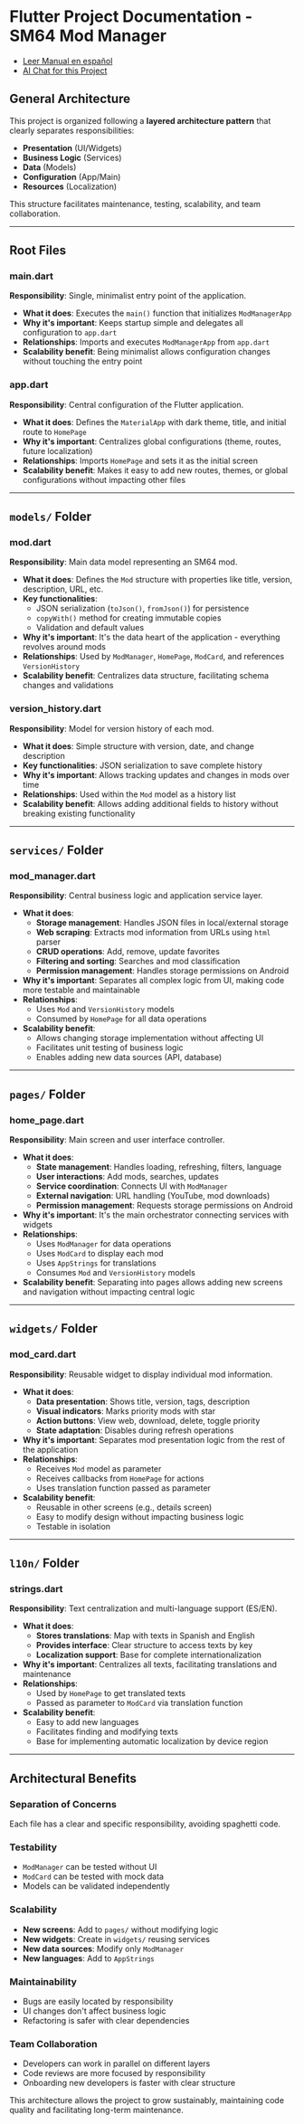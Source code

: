 # Flutter Project Documentation - SM64 Mod Manager

- [Leer Manual en español](./README-ES.md)
- [AI Chat for this Project](https://deepwiki.com/andromux/mods-deluxe-flutter-app)


## General Architecture

This project is organized following a **layered architecture pattern** that clearly separates responsibilities:
- **Presentation** (UI/Widgets)
- **Business Logic** (Services)
- **Data** (Models)
- **Configuration** (App/Main)
- **Resources** (Localization)

This structure facilitates maintenance, testing, scalability, and team collaboration.

---

## Root Files

### **main.dart**
**Responsibility**: Single, minimalist entry point of the application.
- **What it does**: Executes the `main()` function that initializes `ModManagerApp`
- **Why it's important**: Keeps startup simple and delegates all configuration to `app.dart`
- **Relationships**: Imports and executes `ModManagerApp` from `app.dart`
- **Scalability benefit**: Being minimalist allows configuration changes without touching the entry point

### **app.dart**
**Responsibility**: Central configuration of the Flutter application.
- **What it does**: Defines the `MaterialApp` with dark theme, title, and initial route to `HomePage`
- **Why it's important**: Centralizes global configurations (theme, routes, future localization)
- **Relationships**: Imports `HomePage` and sets it as the initial screen
- **Scalability benefit**: Makes it easy to add new routes, themes, or global configurations without impacting other files

---

## `models/` Folder

### **mod.dart**
**Responsibility**: Main data model representing an SM64 mod.
- **What it does**: Defines the `Mod` structure with properties like title, version, description, URL, etc.
- **Key functionalities**:
  - JSON serialization (`toJson()`, `fromJson()`) for persistence
  - `copyWith()` method for creating immutable copies
  - Validation and default values
- **Why it's important**: It's the data heart of the application - everything revolves around mods
- **Relationships**: Used by `ModManager`, `HomePage`, `ModCard`, and references `VersionHistory`
- **Scalability benefit**: Centralizes data structure, facilitating schema changes and validations

### **version_history.dart**
**Responsibility**: Model for version history of each mod.
- **What it does**: Simple structure with version, date, and change description
- **Key functionalities**: JSON serialization to save complete history
- **Why it's important**: Allows tracking updates and changes in mods over time
- **Relationships**: Used within the `Mod` model as a history list
- **Scalability benefit**: Allows adding additional fields to history without breaking existing functionality

---

## `services/` Folder

### **mod_manager.dart**
**Responsibility**: Central business logic and application service layer.
- **What it does**:
  - **Storage management**: Handles JSON files in local/external storage
  - **Web scraping**: Extracts mod information from URLs using `html` parser
  - **CRUD operations**: Add, remove, update favorites
  - **Filtering and sorting**: Searches and mod classification
  - **Permission management**: Handles storage permissions on Android
- **Why it's important**: Separates all complex logic from UI, making code more testable and maintainable
- **Relationships**:
  - Uses `Mod` and `VersionHistory` models
  - Consumed by `HomePage` for all data operations
- **Scalability benefit**:
  - Allows changing storage implementation without affecting UI
  - Facilitates unit testing of business logic
  - Enables adding new data sources (API, database)

---

## `pages/` Folder

### **home_page.dart**
**Responsibility**: Main screen and user interface controller.
- **What it does**:
  - **State management**: Handles loading, refreshing, filters, language
  - **User interactions**: Add mods, searches, updates
  - **Service coordination**: Connects UI with `ModManager`
  - **External navigation**: URL handling (YouTube, mod downloads)
  - **Permission management**: Requests storage permissions on Android
- **Why it's important**: It's the main orchestrator connecting services with widgets
- **Relationships**:
  - Uses `ModManager` for data operations
  - Uses `ModCard` to display each mod
  - Uses `AppStrings` for translations
  - Consumes `Mod` and `VersionHistory` models
- **Scalability benefit**: Separating into pages allows adding new screens and navigation without impacting central logic

---

## `widgets/` Folder

### **mod_card.dart**
**Responsibility**: Reusable widget to display individual mod information.
- **What it does**:
  - **Data presentation**: Shows title, version, tags, description
  - **Visual indicators**: Marks priority mods with star
  - **Action buttons**: View web, download, delete, toggle priority
  - **State adaptation**: Disables during refresh operations
- **Why it's important**: Separates mod presentation logic from the rest of the application
- **Relationships**:
  - Receives `Mod` model as parameter
  - Receives callbacks from `HomePage` for actions
  - Uses translation function passed as parameter
- **Scalability benefit**:
  - Reusable in other screens (e.g., details screen)
  - Easy to modify design without impacting business logic
  - Testable in isolation

---

## `l10n/` Folder

### **strings.dart**
**Responsibility**: Text centralization and multi-language support (ES/EN).
- **What it does**:
  - **Stores translations**: Map with texts in Spanish and English
  - **Provides interface**: Clear structure to access texts by key
  - **Localization support**: Base for complete internationalization
- **Why it's important**: Centralizes all texts, facilitating translations and maintenance
- **Relationships**:
  - Used by `HomePage` to get translated texts
  - Passed as parameter to `ModCard` via translation function
- **Scalability benefit**:
  - Easy to add new languages
  - Facilitates finding and modifying texts
  - Base for implementing automatic localization by device region

---

## Architectural Benefits

### **Separation of Concerns**
Each file has a clear and specific responsibility, avoiding spaghetti code.

### **Testability**
- `ModManager` can be tested without UI
- `ModCard` can be tested with mock data
- Models can be validated independently

### **Scalability**
- **New screens**: Add to `pages/` without modifying logic
- **New widgets**: Create in `widgets/` reusing services
- **New data sources**: Modify only `ModManager`
- **New languages**: Add to `AppStrings`

### **Maintainability**
- Bugs are easily located by responsibility
- UI changes don't affect business logic
- Refactoring is safer with clear dependencies

### **Team Collaboration**
- Developers can work in parallel on different layers
- Code reviews are more focused by responsibility
- Onboarding new developers is faster with clear structure

This architecture allows the project to grow sustainably, maintaining code quality and facilitating long-term maintenance.

